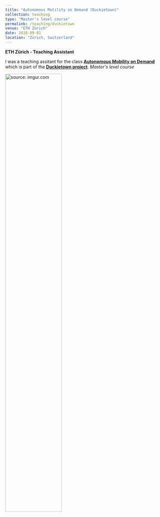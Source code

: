 ```yaml
---
title: "Autonomous Motility on Demand (Duckietown)"
collection: teaching
type: "Master's level course"
permalink: /teaching/duckietown
venue: "ETH Zürich"
date: 2018-09-01
location: "Zürich, Switzerland"
---
```


**ETH Zürich - Teaching Assistant** 

I was a teaching assitant for the class [__Autonomous Mobility on Demand__](http://www.vvz.ethz.ch/Vorlesungsverzeichnis/lerneinheit.view?lerneinheitId=119019&semkez=2017W&lang=en) which is part of the [__Duckietown project__](https://www.duckietown.org/). *Master's level course*

<a href="https://imgur.com/YaPjge5"><img src="https://i.imgur.com/YaPjge5.gif" title="source: imgur.com" width='60%' /></a>